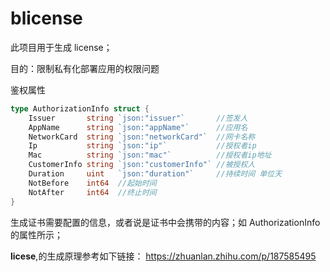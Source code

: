 # blicense

此项目用于生成 license；

目的：限制私有化部署应用的权限问题

鉴权属性
```go
type AuthorizationInfo struct {
	Issuer       string `json:"issuer"`       //签发人
	AppName      string `json:"appName"`      //应用名
	NetworkCard  string `json:"networkCard"`  //网卡名称
	Ip           string `json:"ip"`           //授权者ip
	Mac          string `json:"mac"`          //授权者ip地址
	CustomerInfo string `json:"customerInfo"` //被授权人
	Duration     uint   `json:"duration"`     //持续时间 单位天
	NotBefore    int64  //起始时间
	NotAfter     int64  //终止时间
}
```
生成证书需要配置的信息，或者说是证书中会携带的内容；如 AuthorizationInfo 的属性所示；


**licese**,的生成原理参考如下链接：
https://zhuanlan.zhihu.com/p/187585495
